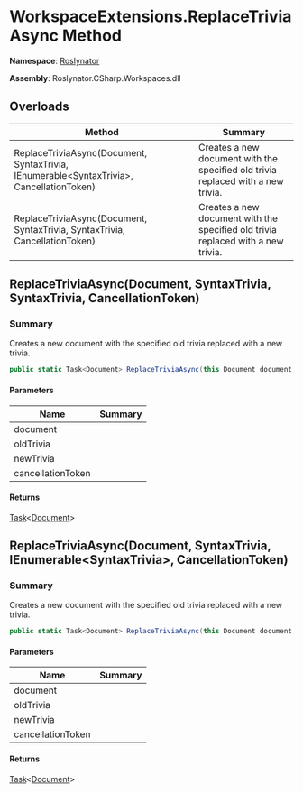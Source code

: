 # WorkspaceExtensions\.ReplaceTriviaAsync Method

**Namespace**: [Roslynator](../../README.md)

**Assembly**: Roslynator\.CSharp\.Workspaces\.dll

## Overloads

| Method | Summary |
| ------ | ------- |
| ReplaceTriviaAsync\(Document, SyntaxTrivia, IEnumerable\<SyntaxTrivia>, CancellationToken\) | Creates a new document with the specified old trivia replaced with a new trivia\. |
| ReplaceTriviaAsync\(Document, SyntaxTrivia, SyntaxTrivia, CancellationToken\) | Creates a new document with the specified old trivia replaced with a new trivia\. |

## ReplaceTriviaAsync\(Document, SyntaxTrivia, SyntaxTrivia, CancellationToken\)<a name="Roslynator_WorkspaceExtensions_ReplaceTriviaAsync_Microsoft_CodeAnalysis_Document_Microsoft_CodeAnalysis_SyntaxTrivia_Microsoft_CodeAnalysis_SyntaxTrivia_System_Threading_CancellationToken_"></a>

### Summary

Creates a new document with the specified old trivia replaced with a new trivia\.

```csharp
public static Task<Document> ReplaceTriviaAsync(this Document document, SyntaxTrivia oldTrivia, SyntaxTrivia newTrivia, CancellationToken cancellationToken = default(CancellationToken))
```

#### Parameters

| Name | Summary |
| ---- | ------- |
| document | |
| oldTrivia | |
| newTrivia | |
| cancellationToken | |

#### Returns

[Task](https://docs.microsoft.com/en-us/dotnet/api/system.threading.tasks.task-1)\<[Document](https://docs.microsoft.com/en-us/dotnet/api/microsoft.codeanalysis.document)>

## ReplaceTriviaAsync\(Document, SyntaxTrivia, IEnumerable\<SyntaxTrivia>, CancellationToken\)<a name="Roslynator_WorkspaceExtensions_ReplaceTriviaAsync_Microsoft_CodeAnalysis_Document_Microsoft_CodeAnalysis_SyntaxTrivia_Microsoft_CodeAnalysis_SyntaxTrivia_System_Threading_CancellationToken_"></a>

### Summary

Creates a new document with the specified old trivia replaced with a new trivia\.

```csharp
public static Task<Document> ReplaceTriviaAsync(this Document document, SyntaxTrivia oldTrivia, IEnumerable<SyntaxTrivia> newTrivia, CancellationToken cancellationToken = default(CancellationToken))
```

#### Parameters

| Name | Summary |
| ---- | ------- |
| document | |
| oldTrivia | |
| newTrivia | |
| cancellationToken | |

#### Returns

[Task](https://docs.microsoft.com/en-us/dotnet/api/system.threading.tasks.task-1)\<[Document](https://docs.microsoft.com/en-us/dotnet/api/microsoft.codeanalysis.document)>

